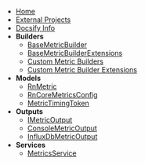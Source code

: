 - [Home](./)
- [External Projects](./external-projects.md)
- [Docsify Info](./docsify.md)
- **Builders**
  - [BaseMetricBuilder](./builders/BaseMetricBuilder.md)
  - [BaseMetricBuilderExtensions](./builders/BaseMetricBuilderExtensions.md)
  - [Custom Metric Builders](./builders/CustomBuilder.md)
  - [Custom Metric Builder Extensions](./builders/CustomBuilderExtensions.md)
- **Models**
  - [RnMetric](./models/RnMetric.md)
  - [RnCoreMetricsConfig](./models/RnCoreMetricsConfig.md)
  - [MetricTimingToken](./models/MetricTimingToken.md)
- **Outputs**
  - [IMetricOutput](./outputs/IMetricOutput.md)
  - [ConsoleMetricOutput](./outputs/ConsoleMetricOutput.md)
  - [InfluxDbMetricOutput](./outputs/InfluxDbMetricOutput.md)
- **Services**
  - [MetricsService](./services/MetricsService.md)

